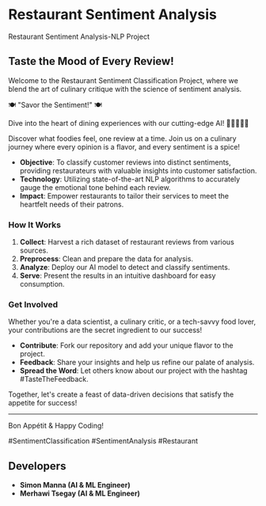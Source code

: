 # Restaurant Sentiment Analysis
 Restaurant Sentiment Analysis-NLP Project

## Taste the Mood of Every Review!

Welcome to the Restaurant Sentiment Classification Project, where we blend the art of culinary critique with the science of sentiment analysis.

 🍽️ "Savor the Sentiment!" 🍽️

Dive into the heart of dining experiences with our cutting-edge AI!
👩‍🍳🤖👨‍🍳

Discover what foodies feel, one review at a time.
Join us on a culinary journey where every opinion is a flavor,
and every sentiment is a spice!

- **Objective**: To classify customer reviews into distinct sentiments, providing restaurateurs with valuable insights into customer satisfaction.
- **Technology**: Utilizing state-of-the-art NLP algorithms to accurately gauge the emotional tone behind each review.
- **Impact**: Empower restaurants to tailor their services to meet the heartfelt needs of their patrons.

### How It Works

1. **Collect**: Harvest a rich dataset of restaurant reviews from various sources.
2. **Preprocess**: Clean and prepare the data for analysis.
3. **Analyze**: Deploy our AI model to detect and classify sentiments.
4. **Serve**: Present the results in an intuitive dashboard for easy consumption.

### Get Involved

Whether you're a data scientist, a culinary critic, or a tech-savvy food lover, your contributions are the secret ingredient to our success!

- **Contribute**: Fork our repository and add your unique flavor to the project.
- **Feedback**: Share your insights and help us refine our palate of analysis.
- **Spread the Word**: Let others know about our project with the hashtag #TasteTheFeedback.

Together, let's create a feast of data-driven decisions that satisfy the appetite for success!

---

Bon Appétit & Happy Coding!


#SentimentClassification #SentimentAnalysis #Restaurant

## Developers
- **Simon Manna (AI & ML Engineer)**
- **Merhawi Tsegay (AI & ML Engineer)**
